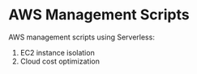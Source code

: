 # AWS Management Scripts

AWS management scripts using Serverless:

1. EC2 instance isolation
2. Cloud cost optimization
